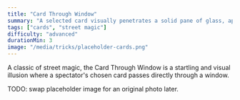 ```yaml
---
title: "Card Through Window"
summary: "A selected card visually penetrates a solid pane of glass, appearing on the other side."
tags: ["cards", "street magic"]
difficulty: "advanced"
durationMin: 3
image: "/media/tricks/placeholder-cards.png"
---
```


A classic of street magic, the Card Through Window is a startling and visual illusion where a spectator's chosen card passes directly through a window.

TODO: swap placeholder image for an original photo later.
